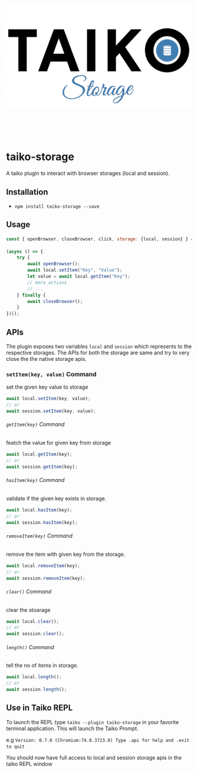 <h1 align="center">
	<br>
	<img src="./assets/taiko-storage.png" alt="Taiko Storage">
	<br>
	<br>
	<br>
</h1>


# taiko-storage

A taiko plugin to interact with browser storages (local and session).

## Installation

- `npm install taiko-storage --save`

## Usage

```javascript
const { openBrowser, closeBrowser, click, storage: {local, session} } = require('taiko');

(async () => {
    try {
        await openBrowser();
        await local.setItem("Key", "Value");
        let value = await local.getItem("Key");
        // more actions
        // ...
    } finally {
        await closeBrowser();
    }
})();
```

## APIs

The plugin exposes two variables `local` and `session` which represents to the respective storages.
The APIs for both the storage are same and try to very close the the native storage apis.

### `setItem(key, value)` Command

set the given key value to storage

```js
await local.setItem(key, value);
// or
await session.setItem(key, value);

```

###### `getItem(key)` Command

featch the value for given key from storage

```js
await local.getItem(key);
// or
await session.getItem(key);

```


###### `hasItem(key)` Command

validate if the given key exists in storage.

```js
await local.hasItem(key);
// or
await session.hasItem(key);

```


###### `removeItem(key)` Command

remove the item with given key from the storage.

```js
await local.removeItem(key);
// or
await session.removeItem(key);

```


###### `clear()` Command

clear the stoarage

```js
await local.clear();
// or
await session.clear();

```

###### `length()` Command

tell the no of items in storage.

```js
await local.length();
// or
await session.length();

```

## Use in Taiko REPL

To launch the REPL type `taiko --plugin taiko-storage` in your favorite terminal application. This will launch the Taiko Prompt.

e.g
`Version: 0.7.0 (Chromium:74.0.3723.0) Type .api for help and .exit to quit`

You should now have full access to local and session storage apis in the taiko REPL window
